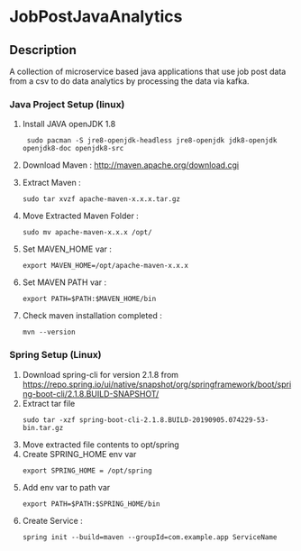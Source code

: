 # JobPostJavaAnalytics

## Description
A collection of microservice based java applications that use job post data from a csv to do data analytics by processing the data via kafka.

### Java Project Setup (linux)
1. Install JAVA openJDK 1.8
    ```
     sudo pacman -S jre8-openjdk-headless jre8-openjdk jdk8-openjdk openjdk8-doc openjdk8-src
    ```
2. Download Maven :
    http://maven.apache.org/download.cgi

3. Extract Maven :
     ```
     sudo tar xvzf apache-maven-x.x.x.tar.gz
     ```
4. Move Extracted Maven Folder :
     ```
     sudo mv apache-maven-x.x.x /opt/
     ```
5. Set MAVEN_HOME var :
     ```
     export MAVEN_HOME=/opt/apache-maven-x.x.x
     ```
6. Set MAVEN PATH var :
     ```
     export PATH=$PATH:$MAVEN_HOME/bin
     ```
7. Check maven installation completed :
     ```
     mvn --version
    ```

### Spring Setup (Linux)
1. Download spring-cli for version 2.1.8 from https://repo.spring.io/ui/native/snapshot/org/springframework/boot/spring-boot-cli/2.1.8.BUILD-SNAPSHOT/
2. Extract tar file
   ```
   sudo tar -xzf spring-boot-cli-2.1.8.BUILD-20190905.074229-53-bin.tar.gz
   ```
3. Move extracted file contents to opt/spring
4. Create SPRING_HOME env var
   ```
   export SPRING_HOME = /opt/spring
   ```
6. Add env var to path var
   ```
   export PATH=$PATH:$SPRING_HOME/bin
   ```
7. Create Service :
    ```
    spring init --build=maven --groupId=com.example.app ServiceName
    ```
